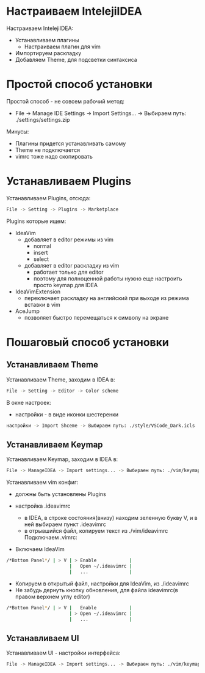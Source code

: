 # Настраиваем IntelejiIDEA

Настраиваем IntelejiIDEA:

- Устанавливаем плагины
    - Настраиваем плагин для vim
- Импортируем раскладку
- Добавляем Theme, для подсветки синтаксиса

# Простой способ установки

Простой способ - не совсем рабочий метод:

- File -> Manage IDE Settings -> Import Settings... -> Выбираем путь: ./settings/settings.zip

Минусы:

- Плагины придется устанавливать самому
- Theme не подключается
- vimrc тоже надо скопировать

# Устанавливаем Plugins

Устанавливаем Plugins, отсюда:

```bash
File -> Setting -> Plugins -> Marketplace
```

Plugins которые ищем:

- IdeaVim
    - добавляет в editor режимы из vim
        - normal
        - insert
        - select
    - добавляет в editor раскладку из vim
        - работает только для editor
        - поэтому для полноценной работы нужно еще настроить просто keymap для IDEA
- IdeaVimExtension
    - переключает раскладку на английский при выходе из режима вставки в vim
- AceJump
    - позволяет быстро перемещаться к символу на экране


# Пошаговый способ установки

## Устанавливаем Theme

Устанавливаем Theme, заходим в IDEA в:

```bash
File -> Setting -> Editor -> Color scheme
```

В окне настроек:

- настройки - в виде иконки шестеренки

```bash
настройки -> Import Shceme -> Выбираем путь: ./style/VSCode_Dark.icls
```

## Устанавливаем Keymap

Устанавливаем Keymap, заходим в IDEA в:

```bash
File -> ManageIDEA -> Import settings... -> Выбираем путь: ./vim/keymap.zip 
```

Устанавливаем vim конфиг:

- должны быть установлены Plugins
- настройка .ideavimrc
  - в IDEA, в строке состояния(внизу) находим зеленную букву V, и в ней выбираем пункт .ideavimrc 
  - в отрывшийся файл, копируем текст из ./vim/ideavimrc
    Подключаем .vimrc:

- Включаем IdeaVim

```bash
/*Bottom Panel*/ | > V | > Enable            |
                       |   Open ~/.ideavimrc |
                       |   ...               |
```

- Копируем в открытый файл, настройки для IdeaVim, из ./ideavimrc
- Не забудь дернуть кнопку обновления, для файла ideavimrc(в правом верхнем углу editor)

```bash
/*Bottom Panel*/ | > V |   Enable            |
                       | > Open ~/.ideavimrc |
                       |   ...               |
```

## Устанавливаем UI

Устанавливаем UI - настройки интерфейса:

```bash
File -> ManageIDEA -> Import settings... -> Выбираем путь: ./vim/keymap.zip 
```
